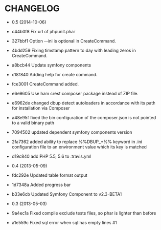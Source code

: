 CHANGELOG
=========

* 0.5 (2014-10-06)
 * c44b0f8 Fix url of phpunit.phar
 * 327bbf1 Option --ini is optional in CreateCommand.
 * 4bdd259 Fixing timstamp pattern to day with leading zeros in CreateCommand.
 * a8bcb44 Update symfony components
 * c181840 Adding help for create command.
 * fce3001 CreateCommand added.
 * e6e9605 Use ham crest composer package instead of ZIP file.
 * e6962de changed dbup detect autoloaders in accordance with its path for installation via Composer
 * a48e95f fixed the bin configuration of the composer.json is not pointed to a valid binary path
 * 7094502 updated dependent symfony components version
 * 2fa7362 added ability to replace %%DBUP_*%% keyword in .ini configuration file to an environment value which its key is matched
 * d19c840 add PHP 5.5, 5.6 to .travis.yml

* 0.4 (2013-05-09)

 * fdc292e Updated table format output
 * 1d7348a Added progress bar
 * b33e6cb Updated Symfony Component to v2.3-BETA1

* 0.3 (2013-05-03)

 * 9a4ec1a Fixed compile exclude tests files, so phar is lighter than before
 * a1e559c Fixed sql error when sql has empty lines #1
